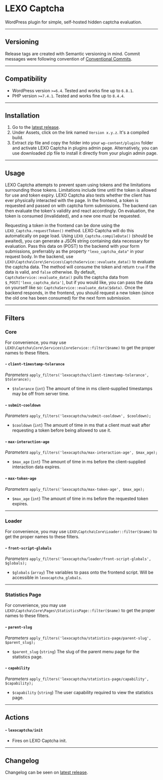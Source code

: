 # LEXO Captcha
WordPress plugin for simple, self-hosted hidden captcha evaluation.

---
## Versioning
Release tags are created with Semantic versioning in mind. Commit messages were following convention of [Conventional Commits](https://www.conventionalcommits.org/).

---
## Compatibility
- WordPress version `>=6.4`. Tested and works fine up to `6.8.1`.
- PHP version `>=7.4.1`. Tested and works fine up to `8.4.4`.

---
## Installation
1. Go to the [latest release](https://github.com/lexo-ch/lexo-captcha/releases/latest/).
2. Under Assets, click on the link named `Version x.y.z`. It's a compiled build.
3. Extract zip file and copy the folder into your `wp-content/plugins` folder and activate LEXO Captcha in plugins admin page. Alternatively, you can use downloaded zip file to install it directly from your plugin admin page.

---
## Usage
LEXO Captcha attempts to prevent spam using tokens and the limitations surrounding those tokens. Limitations include time until the token is allowed for use and token expiry. LEXO Captcha also tests whether the client has ever physically interacted with the page. In the frontend, a token is requested and passed on with captcha form submissions. The backend can then evaluate the token's validity and react accordingly. On evaluation, the token is consumed (invalidated), and a new one must be requested.

Requesting a token in the frontend can be done using the `LEXO_Captcha.requestToken()` method. LEXO Captcha will do this automatically on page load. Using `LEXO_Captcha.compileData()` (should be awaited), you can generate a JSON string containing data necessary for evaluation. Pass this data on (POST) to the backend with your form submissions, preferrably as the property `"lexo_captcha_data"` in your request body. In the backend, use `LEXO\Captcha\Core\Services\CaptchaService::evaluate_data()` to evaluate the captcha data. The method will consume the token and return `true` if the data is valid, and `false` otherwise. By default, `CaptchaService::evaluate_data()` pulls the captcha data from `$_POST['lexo_captcha_data']`, but if you would like, you can pass the data on yourself like so: `CaptchaService::evaluate_data($data)`. Once the backend responds, in the frontend, you should request a new token (since the old one has been consumed) for the next form submission.

---
## Filters
### Core
For convenience, you may use `LEXO\Captcha\Core\Services\CoreService::filter($name)` to get the proper names to these filters.

#### - `client-timestamp-tolerance`
*Parameters*
`apply_filters('lexocaptcha/client-timestamp-tolerance', $tolerance);`
- `$tolerance` (`int`) The amount of time in ms client-supplied timestamps may be off from server time.

#### - `submit-cooldown`
*Parameters*
`apply_filters('lexocaptcha/submit-cooldown', $cooldown);`
- `$cooldown` (`int`) The amount of time in ms that a client must wait after requesting a token before being allowed to use it.

#### - `max-interaction-age`
*Parameters*
`apply_filters('lexocaptcha/max-interaction-age', $max_age);`
- `$max_age` (`int`) The amount of time in ms before the client-supplied interaction data expires.

#### - `max-token-age`
*Parameters*
`apply_filters('lexocaptcha/max-token-age', $max_age);`
- `$max_age` (`int`) The amount of time in ms before the requested token expires.

---
### Loader
For convenience, you may use `LEXO\Captcha\Core\Loader::filter($name)` to get the proper names to these filters.

#### - `front-script-globals`
*Parameters*
`apply_filters('lexocaptcha/loader/front-script-globals', $globals);`
- `$globals` (`array`) The variables to pass onto the frontend script. Will be accessible in `lexocaptcha_globals`.

---
### Statistics Page
For convenience, you may use `LEXO\Captcha\Core\Pages\StatisticsPage::filter($name)` to get the proper names to these filters.

#### - `parent-slug`
*Parameters*
`apply_filters('lexocaptcha/statistics-page/parent-slug', $parent_slug);`
- `$parent_slug` (`string`) The slug of the parent menu page for the statistics page.

#### - `capability`
*Parameters*
`apply_filters('lexocaptcha/statistics-page/capability', $capability);`
- `$capability` (`string`) The user capability required to view the statistics page.

---
## Actions
#### - `lexocaptcha/init`
- Fires on LEXO Captcha init.

---
## Changelog
Changelog can be seen on [latest release](https://github.com/lexo-ch/lexo-captcha/releases/latest/).

